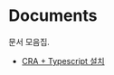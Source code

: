 # Documents

문서 모음집.

* [CRA + Typescript 설치](https://github.com/neverwinter-sjh/documents/blob/main/react-typescript.md)
